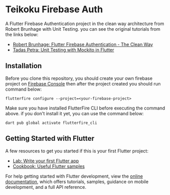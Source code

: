 # Teikoku Firebase Auth

A Flutter Firebase Authentication project in the clean way architecture from Robert Brunhage with
Unit Testing. you can see the original tutorials from the links below:

- [Robert Brunhage: Flutter Firebase Authentication - The Clean Way](https://youtu.be/oJ5Vrya3wCQ)
- [Tadas Petra: Unit Testing with Mockito in Flutter](https://youtu.be/4d6hEaUVvuU)

## Installation

Before you clone this repository, you should create your own firebase project
on [Firebase Console](https://console.firebase.google.com)
then after the project created you should run command below:

```
flutterfire configure --project=<your-firebase-project>
```

Make sure you have installed FlutterFire CLI before executing the command above. if you don't
install it yet, you can use the command below:

```
dart pub global activate flutterfire_cli
```

## Getting Started with Flutter

A few resources to get you started if this is your first Flutter project:

- [Lab: Write your first Flutter app](https://docs.flutter.dev/get-started/codelab)
- [Cookbook: Useful Flutter samples](https://docs.flutter.dev/cookbook)

For help getting started with Flutter development, view the
[online documentation](https://docs.flutter.dev/), which offers tutorials, samples, guidance on
mobile development, and a full API reference.
